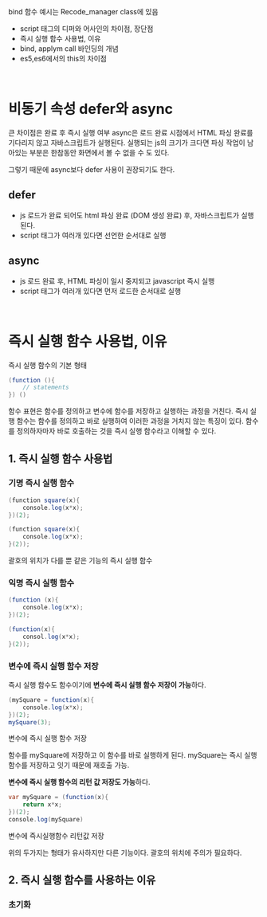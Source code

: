 bind 함수 예시는 
Recode_manager class에 있음

- script 태그의 디퍼와 어사인의 차이점, 장단점
- 즉시 실행 함수 사용법, 이유
- bind, applym call 바인딩의 개념
- es5,es6에서의 this의 차이점



<br/>

# 비동기 속성 defer와 async

큰 차이점은 완료 후 즉시 실행 여부
async은 로드 완료 시점에서 HTML 파싱 완료를 기다리지 않고 자바스크립트가 실행된다. 실행되는 js의 크기가 크다면 파싱 작업이 남아있는 부분은 한참동안 화면에서 볼 수 없을 수 도 있다.

그렇기 때문에 async보다 defer 사용이 권장되기도 한다.

## defer
- js 로드가 완료 되어도 html 파싱 완료 (DOM 생성 완료) 후, 자바스크립트가 실행된다.
- script 태그가 여러개 있다면 선언한 순서대로 실행

## async
- js 로드 완료 후, HTML 파싱이 일시 중지되고 javascript 즉시 실행
- script 태그가 여러개 있다면 먼저 로드한 순서대로 실행


<br/>

# 즉시 실행 함수 사용법, 이유

즉시 실행 함수의 기본 형태
```  java
(function (){
    // statements
}) ()
```

함수 표현은 함수를 정의하고 변수에 함수를 저장하고 실행하는 과정을 거친다. 즉시 실행 함수는 함수를 정의하고 바로 실행하여 이러한 과정을 거치지 않는 특징이 있다.
함수를 정의하자마자 바로 호출하는 것을 즉시 실행 함수라고 이해할 수 있다.

## 1. 즉시 실행 함수 사용법

### 기명 즉시 실행 함수
``` java
(function square(x){
    console.log(x*x);
})(2);

(function square(x){
    console.log(x*x);
}(2));
```
괄호의 위치가 다를 뿐 같은 기능의 즉시 실행 함수

### 익명 즉시 실행 함수
``` java
(function (x){
    console.log(x*x);
})(2);

(function(x){
    consol.log(x*x);
}(2));
```

### 변수에 즉시 실행 함수 저장
즉시 실행 함수도 함수이기에 **변수에 즉시 실행 함수 저장이 가능**하다.
``` java
(mySquare = function(x){
    console.log(x*x);
})(2);
mySquare(3);
```
변수에 즉시 실행 함수 저장

함수를 mySquare에 저장하고 이 함수를 바로 실행하게 된다. mySquare는 즉시 실행 함수를 저장하고 잇기 때문에 재호출 가능.

**변수에 즉시 실행 함수의 리턴 값 저장도 가능**하다.
``` java
var mySquare = (function(x){
    return x*x;
})(2);
console.log(mySquare)
```
변수에 즉시실행함수 리턴값 저장

위의 두가지는 형태가 유사하지만 다른 기능이다. 괄호의 위치에 주의가 필요하다.

## 2. 즉시 실행 함수를 사용하는 이유
### 초기화
